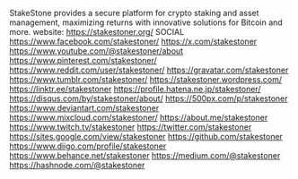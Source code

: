 StakeStone provides a secure platform for crypto staking and asset management, maximizing returns with innovative solutions for Bitcoin and more. 
website: https://stakestoner.org/ 
SOCIAL 
https://www.facebook.com/stakestoner/
https://x.com/stakestoner
https://www.youtube.com/@stakestoner/about
https://www.pinterest.com/stakestoner/
https://www.reddit.com/user/stakestoner/
https://gravatar.com/stakestoner
https://www.tumblr.com/stakestoner/
https://stakestoner.wordpress.com/
https://linktr.ee/stakestoner
https://profile.hatena.ne.jp/stakestoner/
https://disqus.com/by/stakestoner/about/
https://500px.com/p/stakestoner
https://www.deviantart.com/stakestoner
https://www.mixcloud.com/stakestoner/
https://about.me/stakestoner
https://www.twitch.tv/stakestoner
https://twitter.com/stakestoner
https://sites.google.com/view/stakestoner
https://github.com/stakestoner
https://www.diigo.com/profile/stakestoner
https://www.behance.net/stakestoner
https://medium.com/@stakestoner
https://hashnode.com/@stakestoner

